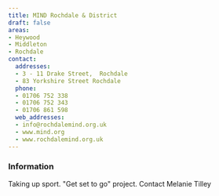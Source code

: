 ```yaml
---
title: MIND Rochdale & District
draft: false
areas:
- Heywood
- Middleton
- Rochdale
contact:
  addresses:
  - 3 - 11 Drake Street,  Rochdale
  - 83 Yorkshire Street Rochdale
  phone:
  - 01706 752 338
  - 01706 752 343
  - 01706 861 598
  web_addresses:
  - info@rochdalemind.org.uk
  - www.mind.org
  - www.rochdalemind.org.uk
---
```


### Information
Taking up sport. "Get set to go" project.  Contact Melanie Tilley

